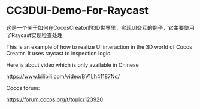# CC3DUI-Demo-For-Raycast

这是一个关于如何在CocosCreator的3D世界里，实现UI交互的例子，它主要使用了Raycast实现检查处理

This is an example of how to realize UI interaction in the 3D world of Cocos Creator. It uses raycast to inspection logic.

Here is about video which is only available in Chinese

https://www.bilibili.com/video/BV1Lh41187Nq/

Cocos forum:

https://forum.cocos.org/t/topic/123920
